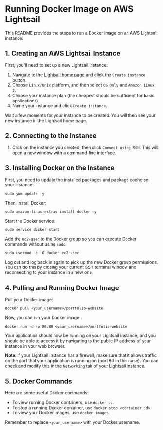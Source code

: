 # Running Docker Image on AWS Lightsail

This README provides the steps to run a Docker image on an AWS Lightsail instance.

## 1. Creating an AWS Lightsail Instance

First, you'll need to set up a new Lightsail instance:

1. Navigate to the [Lightsail home page](https://aws.amazon.com/lightsail/) and click the `Create instance` button.
2. Choose `Linux/Unix` platform, and then select `OS Only` and `Amazon Linux 2`.
3. Choose your instance plan (the cheapest should be sufficient for basic applications).
4. Name your instance and click `Create instance`.

Wait a few moments for your instance to be created. You will then see your new instance in the Lightsail home page.

## 2. Connecting to the Instance

1. Click on the instance you created, then click `Connect using SSH`. This will open a new window with a command-line interface.

## 3. Installing Docker on the Instance

First, you need to update the installed packages and package cache on your instance:

```
sudo yum update -y
```

Then, install Docker:

```
sudo amazon-linux-extras install docker -y
```

Start the Docker service:

```
sudo service docker start
```

Add the `ec2-user` to the Docker group so you can execute Docker commands without using `sudo`:

```
sudo usermod -a -G docker ec2-user
```

Log out and log back in again to pick up the new Docker group permissions. You can do this by closing your current SSH terminal window and reconnecting to your instance in a new one.

## 4. Pulling and Running Docker Image

Pull your Docker image:

```
docker pull <your_username>/portfolio-website
```

Now, you can run your Docker image:

```
docker run -d -p 80:80 <your_username>/portfolio-website
```

Your application should now be running on your Lightsail instance, and you should be able to access it by navigating to the public IP address of your instance in your web browser.

**Note**: If your Lightsail instance has a firewall, make sure that it allows traffic on the port that your application is running on (port 80 in this case). You can check and modify this in the `Networking` tab of your Lightsail instance.

## 5. Docker Commands

Here are some useful Docker commands:

- To view running Docker containers, use `docker ps`.
- To stop a running Docker container, use `docker stop <container_id>`.
- To view your Docker images, use `docker images`.

Remember to replace `<your_username>` with your Docker username.
